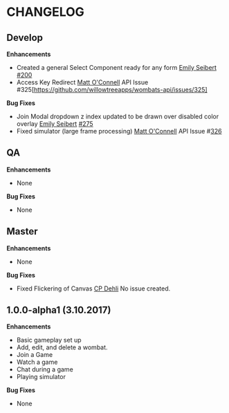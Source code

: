 CHANGELOG
=========

## Develop
**Enhancements**
* Created a general Select Component ready for any form
	[Emily Seibert](https://github.com/emilyseibert) [#200](https://github.com/willowtreeapps/wombats-web-client/issues/200)
* Access Key Redirect
    [Matt O'Connell](https://github.com/oconn) API Issue #325[https://github.com/willowtreeapps/wombats-api/issues/325]

**Bug Fixes**
* Join Modal dropdown z index updated to be drawn over disabled color overlay
	[Emily Seibert](https://github.com/emilyseibert) [#275](https://github.com/willowtreeapps/wombats-web-client/issues/275)
* Fixed simulator (large frame processing)
    [Matt O'Connell](https://github.com/oconn) API Issue #[326](https://github.com/willowtreeapps/wombats-api/issues/326)

## QA
**Enhancements**
* None

**Bug Fixes**
* None

## Master
**Enhancements**
* None

**Bug Fixes**
* Fixed Flickering of Canvas
    [CP Dehli](https://github.com/dehli) No issue created.

## 1.0.0-alpha1 (3.10.2017)
**Enhancements**
* Basic gameplay set up
* Add, edit, and delete a wombat.
* Join a Game
* Watch a game
* Chat during a game
* Playing simulator

**Bug Fixes**
* None
